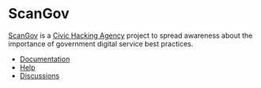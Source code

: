 # ScanGov

[ScanGov](https://scangov.org) is a [Civic Hacking Agency](https://civichackingagency.org) project to spread awareness about the importance of government digital service best practices.

* [Documentation](https://docs.scangov.org)
* [Help](https://docs.scangov.org/help)
* [Discussions](https://github.com/civichackingagency/scangov/discussions)